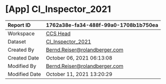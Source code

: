



# [App] CI_Inspector_2021

|Report ID|1762a38e-fa34-488f-99a0-1708b1b750ea|
| :--- | :--- |
|Workspace|[CCS Head](../Workspaces/CCS-Head.md)|
|Dataset|[CI_Inspector_2021](../Datasets/CI_Inspector_2021.md)|
|Created By|Bernd.Reiser@rolandberger.com|
|Created Date|October 06, 2021 06:13:08|
|Modified By|Bernd.Reiser@rolandberger.com|
|Modified Date|October 11, 2021 13:20:29|

